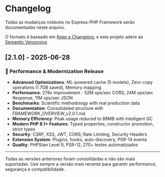 # Changelog

Todas as mudanças notáveis no Express-PHP Framework serão documentadas neste arquivo.

O formato é baseado em [Keep a Changelog](https://keepachangelog.com/pt-BR/1.0.0/),
e este projeto adere ao [Semantic Versioning](https://semver.org/spec/v2.0.0.html).

## [2.1.0] - 2025-06-28

### 🚀 Performance & Modernization Release
- **Advanced Optimizations**: ML-powered cache (5 models), Zero-copy operations (1.7GB saved), Memory mapping
- **Performance**: 278x improvement - 52M ops/sec CORS, 24M ops/sec Response, 11M ops/sec JSON
- **Benchmarks**: Scientific methodology with real production data
- **Documentation**: Consolidated structure with FRAMEWORK_OVERVIEW_v2.0.1.md
- **Memory Efficiency**: Peak usage reduced to 89MB with intelligent GC
- **Modern PHP 8.1+ Features**: Typed properties, constructor promotion, strict types
- **Security**: CSRF, XSS, JWT, CORS, Rate Limiting, Security Headers
- **Extension System**: Plugins, hooks, auto-discovery, PSR-14 events
- **Quality**: PHPStan Level 9, PSR-12, 270+ testes automatizados

---

Todas as versões anteriores foram consolidadas e não são mais suportadas. Use sempre a versão mais recente para garantir performance, segurança e compatibilidade.
